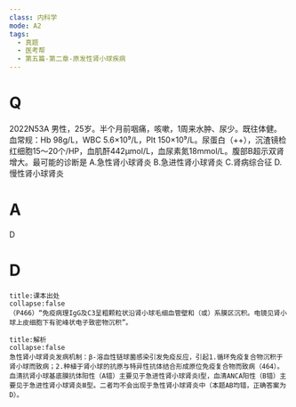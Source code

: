 ```yaml
---
class: 内科学
mode: A2
tags:
  - 真题
  - 医考帮
  - 第五篇-第二章-原发性肾小球疾病
---
```


# Q
2022N53A 男性，25岁。半个月前咽痛，咳嗽，1周来水肿、尿少。既往体健。血常规：Hb 98g/L，WBC 5.6×10⁹/L，Plt 150×10⁹/L。尿蛋白（++），沉渣镜检红细胞15～20个/HP，血肌酐442μmol/L，血尿素氮18mmol/L。腹部B超示双肾增大。最可能的诊断是
A.急性肾小球肾炎
B.急进性肾小球肾炎
C.肾病综合征
D.慢性肾小球肾炎

# A
D
# D
```ad-note
title:课本出处
collapse:false
（P466）“免疫病理IgG及C3呈粗颗粒状沿肾小球毛细血管壁和（或）系膜区沉积。电镜见肾小球上皮细胞下有驼峰状电子致密物沉积”。
```

```ad-summary
title:解析
collapse:false
急性肾小球肾炎发病机制：β-溶血性链球菌感染引发免疫反应，引起1.循环免疫复合物沉积于肾小球而致病；2.种植于肾小球的抗原与特异性抗体结合形成原位免疫复合物而致病（464）。血清抗肾小球基底膜抗体阳性（A错）主要见于急进性肾小球肾炎Ⅰ型，血清ANCA阳性（B错）主要见于急进性肾小球肾炎Ⅲ型。二者均不会出现于急性肾小球肾炎中（本题AB均错，正确答案为D）。
```

